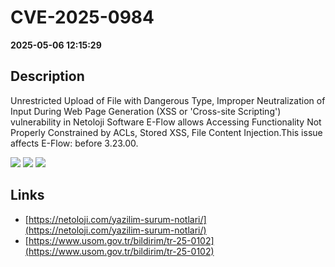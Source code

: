 # CVE-2025-0984

**2025-05-06 12:15:29**

## Description
Unrestricted Upload of File with Dangerous Type, Improper Neutralization of Input During Web Page Generation (XSS or 'Cross-site Scripting') vulnerability in Netoloji Software E-Flow allows Accessing Functionality Not Properly Constrained by ACLs, Stored XSS, File Content Injection.This issue affects E-Flow: before 3.23.00.

![](https://img.shields.io/static/v1?label=Score&message=8.2&color=red)
![](https://img.shields.io/static/v1?label=Severity&message=HIGH&color=red)
![](https://img.shields.io/static/v1?label=CWE&message=XSS&color=green)

## Links
- [https://netoloji.com/yazilim-surum-notlari/](https://netoloji.com/yazilim-surum-notlari/)
- [https://www.usom.gov.tr/bildirim/tr-25-0102](https://www.usom.gov.tr/bildirim/tr-25-0102)
